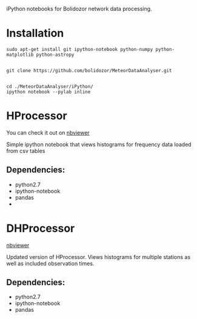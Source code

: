 iPython notebooks for Bolidozor network data processing. 


Installation
===================
 
    sudo apt-get install git ipython-notebook python-numpy python-matplotlib python-astropy


    git clone https://github.com/bolidozor/MeteorDataAnalyser.git


    cd ./MeteorDataAnalyser/iPython/
    ipython notebook --pylab inline
    

HProcessor
===================

You can check it out on [nbviewer](http://nbviewer.ipython.org/github/bolidozor/MeteorDataAnalyser/blob/master/iHProcessor.ipynb)

Simple ipython notebook that views histograms for frequency data loaded from csv tables

Dependencies:
-------------
 * python2.7
 * ipython-notebook
 * pandas
 * 
 
DHProcessor
===================

[nbviewer](http://nbviewer.ipython.org/github/bolidozor/MeteorDataAnalyser/blob/dev/iDHProcessor.ipynb)

Updated version of HProcessor. Views histograms for multiple stations as well as included observation times.

Dependencies:
------------- 
 * python2.7
 * ipython-notebook
 * pandas



